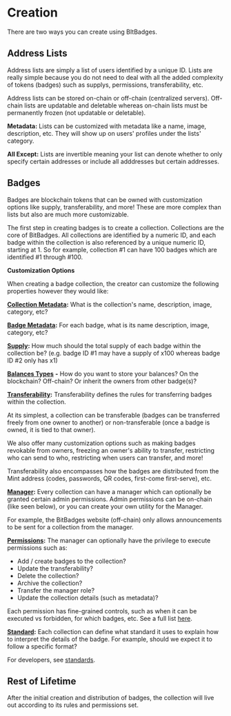 # Creation

There are two ways you can create using BItBadges.&#x20;

## Address Lists

Address lists are simply a list of users identified by a unique ID. Lists are really simple because you do not need to deal with all the added complexity of tokens (badges) such as supplys, permissions, transferability, etc.&#x20;

Address lists can be stored on-chain or off-chain (centralized servers). Off-chain lists are updatable and deletable whereas on-chain lists must be permanently frozen (not updatable or deletable).&#x20;

**Metadata:** Lists can be customized with metadata like a name, image, description, etc. They will show up on users' profiles under the lists' category.

**All Except:** Lists are invertible meaning your list can denote whether to only specify certain addresses or include all adddresses but certain addresses.

## **Badges**

Badges are blockchain tokens that can be owned with customization options like supply, transferability, and more! These are more complex than lists but also are much more customizable.

The first step in creating badges is to create a collection. Collections are the core of BitBadges. All collections are identified by a numeric ID, and each badge within the collection is also referenced by a unique numeric ID, starting at 1. So for example, collection #1 can have 100 badges which are identified #1 through #100.



**Customization Options**

When creating a badge collection, the creator can customize the following properties however they would like:

[**Collection Metadata**](../concepts/metadata.md)**:** What is the collection's name, description, image, category, etc?

[**Badge Metadata**](../concepts/metadata.md)**:** For each badge, what is its name description, image, category, etc?

[**Supply**](../concepts/total-supplys.md)**:** How much should the total supply of each badge within the collection be? (e.g. badge ID #1 may have a supply of x100 whereas badge ID #2 only has x1)

[**Balances Types**](../concepts/balances-types.md) **-** How do you want to store your balances? On the blockchain? Off-chain? Or inherit the owners from other badge(s)?

[**Transferability**](../concepts/transferability.md)**:** Transferability defines the rules for transferring badges within the collection.&#x20;

At its simplest, a collection can be transferable (badges can be transferred freely from one owner to another) or non-transferable (once a badge is owned, it is tied to that owner).

We also offer many customization options such as making badges revokable from owners, freezing an owner's ability to transfer, restricting who can send to who, restricting when users can transfer, and more!

Transferability also encompasses how the badges are distributed from the Mint address (codes, passwords, QR codes, first-come first-serve), etc.

[**Manager**](../concepts/manager.md)**:** Every collection can have a manager which can optionally be granted certain admin permissions. Admin permissions can be on-chain (like seen below), or you can create your own utility for the Manager.&#x20;

For example, the BitBadges website (off-chain) only allows announcements to be sent for a collection from the manager.

[**Permissions**](../concepts/manager.md)**:** The manager can optionally have the privilege to execute permissions such as:

* Add / create badges to the collection?
* Update the transferability?
* Delete the collection?
* Archive the collection?
* Transfer the manager role?
* Update the collection details (such as metadata)?

Each permission has fine-grained controls, such as when it can be executed vs forbidden, for which badges, etc. See a full list [here](../concepts/manager.md).

[**Standard**](../concepts/standards.md)**:** Each collection can define what standard it uses to explain how to interpret the details of the badge. For example, should we expect it to follow a specific format?

For developers, see [standards](../../for-developers/concepts/standards.md).



## Rest of Lifetime

After the initial creation and distribution of badges, the collection will live out according to its rules and permissions set.
